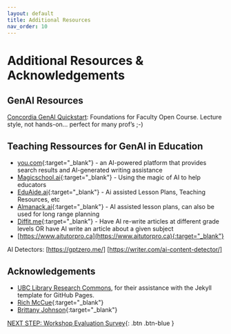 ```yaml
---
layout: default
title: Additional Resources
nav_order: 10
---
```

# Additional Resources & Acknowledgements

## GenAI Resources
[Concordia GenAI Quickstart](https://library.concordia.ca/learn/genai/course.html?id=m01): Foundations for Faculty Open Course. Lecture style, not hands-on… perfect for many prof’s ;-) 


## Teaching Ressources for GenAI in Education
- [you.com](https://you.com/){:target="_blank"}  - an AI-powered platform that provides search results and AI-generated writing assistance
- [Magicschool.ai](https://www.magicschool.ai/){:target="_blank"} - Using the magic of AI to help educators
- [EduAide.ai](https://www.eduaide.ai/){:target="_blank"} - Ai assisted Lesson Plans, Teaching Resources, etc
- [Almanack.ai](https://almanack.ai/){:target="_blank"} - AI assisted lesson plans, can also be used for long range planning
- [Diffit.me](https://beta.diffit.me/#topic){:target="_blank"} - Have AI re-write articles at different grade levels OR have AI write an article about a given subject
- [https://www.aitutorpro.ca](https://www.aitutorpro.ca){:target="_blank"}

AI Detectors:
[https://gptzero.me/]
[https://writer.com/ai-content-detector/]


## Acknowledgements

- [UBC Library Research Commons](https://github.com/ubc-library-rc/), for their assistance with the Jekyll template for GitHub Pages.
- [Rich McCue](https://richmccue.com/){:target="_blank"}
- [Brittany Johnson](https://brittanyseducblog.opened.ca/){:target="_blank"} 

[NEXT STEP: Workshop Evaluation Survey](workshop-survey.html){: .btn .btn-blue }
